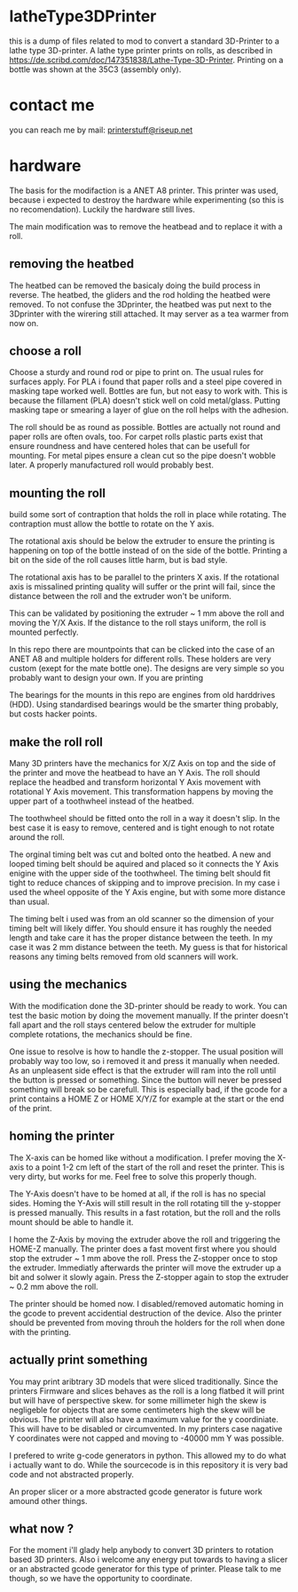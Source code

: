 # latheType3DPrinter

this is a dump of files related to mod to convert a standard 3D-Printer to a lathe type 3D-printer. A lathe type printer prints on rolls, as described in https://de.scribd.com/doc/147351838/Lathe-Type-3D-Printer. Printing on a bottle was shown at the 35C3 (assembly only).

# contact me

you can reach me by mail: printerstuff@riseup.net

# hardware

The basis for the modifaction is a ANET A8 printer. This printer was used, because i expected to destroy the hardware while experimenting (so this is no recomendation). Luckily the hardware still lives.

The main modification was to remove the heatbead and to replace it with a roll.

## removing the heatbed

The heatbed can be removed the basicaly doing the build process in reverse. The heatbed, the gliders and the rod holding the heatbed were removed. To not confuse the 3Dprinter, the heatbed was put next to the 3Dprinter with the wirering still attached. It may server as a tea warmer from now on.

## choose a roll

Choose a sturdy and round rod or pipe to print on. The usual rules for surfaces apply. For PLA i found that paper rolls and a steel pipe covered in masking tape worked well. Bottles are fun, but not easy to work with. This is because the fillament (PLA) doesn't stick well on cold metal/glass. Putting masking tape or smearing a layer of glue on the roll helps with the adhesion. 

The roll should be as round as possible. Bottles are actually not round and paper rolls are often ovals, too. For carpet rolls plastic parts exist that ensure roundness and have centered holes that can be usefull for mounting. For metal pipes ensure a clean cut so the pipe doesn't wobble later. A properly manufactured roll would probably best.

## mounting the roll

build some sort of contraption that holds the roll in place while rotating. The contraption must allow the bottle to rotate on the Y axis.

The rotational axis should be below the extruder to ensure the printing is happening on top of the bottle instead of on the side of the bottle. Printing a bit on the side of the roll causes little harm, but is bad style.

The rotational axis has to be parallel to the printers X axis. If the rotational axis is missalined printing quality will suffer or the print will fail, since the distance between the roll and the extruder won't be uniform. 

This can be validated by positioning the extruder ~ 1 mm above the roll and moving the Y/X Axis. If the distance to the roll stays uniform, the roll is mounted perfectly.

In this repo there are mountpoints that can be clicked into the case of an ANET A8 and multiple holders for different rolls. These holders are very custom (exept for the mate bottle one). The designs are very simple so you probably want to design your own. If you are printing

The bearings for the mounts in this repo are engines from old harddrives (HDD). Using standardised bearings would be the smarter thing probably, but costs hacker points.

## make the roll roll

Many 3D printers have the mechanics for X/Z Axis on top and the side of the printer and move the heatbead to have an Y Axis. The roll should replace the headbed and transform horizontal Y Axis movement with rotational Y Axis movement. This transformation happens by moving the upper part of a toothwheel instead of the heatbed. 

The toothwheel should be fitted onto the roll in a way it doesn't slip. In the best case it is easy to remove, centered and is tight enough to not rotate around the roll.

The orginal timing belt was cut and bolted onto the heatbed. A new and looped timing belt should be aquired and placed so it connects the Y Axis enigine with the upper side of the toothwheel. The timing belt should fit tight to reduce chances of skipping and to improve precision. In my case i used the wheel opposite of the Y Axis engine, but with some more distance than usual. 

The timing belt i used was from an old scanner so the dimension of your timing belt will likely differ. You should ensure it has roughly the needed length and take care it has the proper distance between the teeth. In my case it was 2 mm distance between the teeth. My guess is that for historical reasons any timing belts removed from old scanners will work.

## using the mechanics

With the modification done the 3D-printer should be ready to work. You can test the basic motion by doing the movement manually. If the printer doesn't fall apart and the roll stays centered below the extruder for multiple complete rotations, the mechanics should be fine.

One issue to resolve is how to handle the z-stopper. The usual position will probably way too low, so i removed it and press it manually when needed. As an unpleasent side effect is that the extruder will ram into the roll until the button is pressed or something. Since the button will never be pressed something will break so be carefull. This is especially bad, if the gcode for a print contains a HOME Z or HOME X/Y/Z for example at the start or the end of the print.

## homing the printer

The X-axis can be homed like without a modification. I prefer moving the X-axis to a point 1-2 cm left of the start of the roll and reset the printer. This is very dirty, but works for me. Feel free to solve this properly though.

The Y-Axis doesn't have to be homed at all, if the roll is has no special sides. Homing the Y-Axis will still result in the roll rotating till the y-stopper is pressed manually. This results in a fast rotation, but the roll and the rolls mount should be able to handle it.

I home the Z-Axis by moving the extruder above the roll and triggering the HOME-Z manually. The printer does a fast movent first where you should stop the extruder ~ 1 mm above the roll. Press the Z-stopper once to stop the extruder. Immediatly afterwards the printer will move the extruder up a bit and solwer it slowly again. Press the Z-stopper again to stop the extruder ~ 0.2 mm above the roll.

The printer should be homed now. I disabled/removed automatic homing in the gcode to prevent accidential destruction of the device. Also the printer should be prevented from moving throuh the holders for the roll when done with the printing.

## actually print something

You may print aribtrary 3D models that were sliced traditionally. Since the printers Firmware and slices behaves as the roll is a long flatbed it will print but will have of perspective skew. for some millimeter high the skew is negligeble for objects that are some centimeters high the skew will be obvious. The printer will also have a maximum value for the y coordiniate. This will have to be disabled or circumvented. In my printers case nagative Y coordinates were not capped and moving to -40000 mm Y was possible.

I prefered to write g-code generators in python. This allowed my to do what i actually want to do. While the sourcecode is in this repository it is very bad code and not abstracted properly.

An proper slicer or a more abstracted gcode generator is future work amound other things.

## what now ?

For the moment i'll glady help anybody to convert 3D printers to rotation based 3D printers. Also i welcome any energy put towards to having a slicer or an abstracted gcode generator for this type of printer. Please talk to me though, so we have the opportunity to coordinate.

